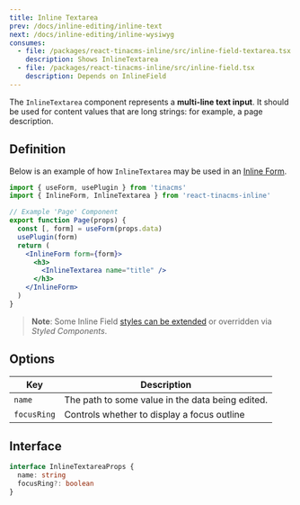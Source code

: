 ```yaml
---
title: Inline Textarea
prev: /docs/inline-editing/inline-text
next: /docs/inline-editing/inline-wysiwyg
consumes:
  - file: /packages/react-tinacms-inline/src/inline-field-textarea.tsx
    description: Shows InlineTextarea
  - file: /packages/react-tinacms-inline/src/inline-field.tsx
    description: Depends on InlineField
---
```


The `InlineTextarea` component represents a **multi-line text input**. It should be used for content values that are long strings: for example, a page description.

## Definition

Below is an example of how `InlineTextarea` may be used in an [Inline Form](/docs/inline-editing).

```jsx
import { useForm, usePlugin } from 'tinacms'
import { InlineForm, InlineTextarea } from 'react-tinacms-inline'

// Example 'Page' Component
export function Page(props) {
  const [, form] = useForm(props.data)
  usePlugin(form)
  return (
    <InlineForm form={form}>
      <h3>
        <InlineTextarea name="title" />
      </h3>
    </InlineForm>
  )
}
```

> **Note**: Some Inline Field [styles can be extended](/docs/inline-editing#extending-inline-field-styles) or overridden via _Styled Components_.

## Options

| Key         | Description                                      |
| ----------- | ------------------------------------------------ |
| `name`      | The path to some value in the data being edited. |
| `focusRing` | Controls whether to display a focus outline      |

## Interface

```typescript
interface InlineTextareaProps {
  name: string
  focusRing?: boolean
}
```
